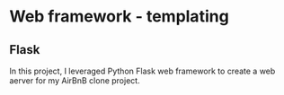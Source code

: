 # Web framework - templating

## Flask

In this project, I leveraged Python Flask web framework to create a web aerver for my AirBnB clone project.
